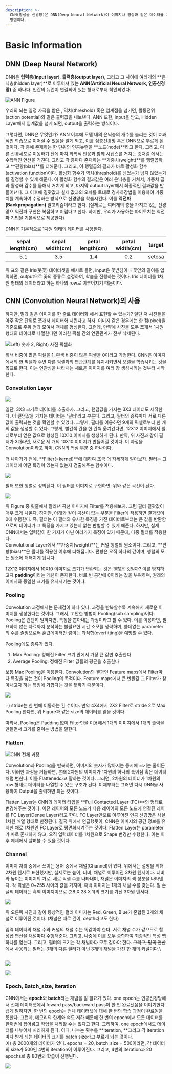 ```yaml
---
description: >-
  CNN(합성곱 신경망)은 DNN(Deep Neural Network)이 이미지나 영상과 같은 데이터를 처리함에 있을 때의 문제점을 보완한
  방법이다.
---
```


# Basic Information

## DNN (Deep Neural Network)

DNN은 **입력층(input layer**), **출력층(output layer)**, 그리고 그 사이에 여러개의 **은닉층(hidden layer)**로 이루어져 있는 **ANN(Artificial Neural Network, 인공신경망)** 중 하나다. 인간의 뉴런이 연결되어 있는 형태로부터 착안되었다.

![ANN Figure](<../.gitbook/assets/image (14).png>)

우리의 뇌는 일정 자극을 받은 , 역치(threshold) 혹은 임계점을 넘기면, 활동전위(action potential)와 같은 출력값을 내보낸다. ANN 또한, input을 받고, Hidden Layer에서 임계값을 넘게 되면, output을 출력하는 방식이다.

그렇다면, DNN은 무엇인가? ANN 이후에 모델 내의 은닉층의 개수를 늘리는 것이 효과적인 학습으로 이어질 수 있음을 알게 되고, 이를 심층신경망 혹은 DNN으로 부르게 된 것이다. 각 층에 존재하는 한 단위의 인공뉴런을 **노드(node)**라고 한다. 그리고, 다른 신경세포로 이동하기 전에 마치 화학적 반응과 함께 시냅스를 거치는 것처럼 에서는 수학적인 연산을 거친다. 그리고 각 층마다 존재하는 **가중치(weight)**를 행렬곱하고 **편향(bias)**를 더해준다. 그리고, 이 행렬곱의 결과가 바로 활성화 함수(activation function)이다. 활성화 함수가 역치(threshold)를 넘었는가 넘지 않았는가를 결정할 수 있게 해준다. 이 활성화 함수의 결과값은 여러 은닉층을 거쳐서, 가중치 곱과 활성화 감수를 듭해서 거치게 되고, 마지막 output layer에서 최종적인 결과값을 만들어낸다. 그 이후에 결괏값과 실제 값과의 오차를 토대로 경사하강법을 이용하여 가중치를 계속하여 수정하는 방식으로 신경망을 학습시킨다. 이를 **역전파(Backpropagation)** 알고리즘이라고 한다. (실제로는 여러개의 층을 가지고 있는 신경망으 역전파 구현은 복잡하고 어렵다고 한다. 하지만, 우리가 사용하는 파이토치는 역전파 기법을 기본적으로 제공한다)

DNN은 기본적으로 1차원 형태의 데이터를 사용한다.

| sepal length(cm) | sepal width(cm) | petal length(cm) | petal width(cm) | target |
| :--------------: | :-------------: | :--------------: | :-------------: | :----: |
|        5.1       |       3.5       |        1.4       |       0.2       | setosa |

위 표와 같은 Iris(붓꽃) 데이터셋을 예시로 들면, input은 꽃받침이나 꽃잎의 길이를 입력하면, output으로 꽃의 종류로 설정하여, 학습을 진행하는 것이다. Iris 데이터를 1차원 형태의 데이터라고 하는 하나의 row로 이루어지기 때문이다. 

## CNN (Convolution Neural Network)의 사용

하지만, 밑과 같은 이미지를 한 줄로 데이터화 해서 표현할 수 있는가? 일단 저 사진들을 아주 작은 단위로 쪼개서 데이터화 시킨다고 하자. 이미지 같은 경우에는 한 점(pixel)을 기준으로 주위 점과 모여서 객체를 형성한다. 그런데, 만약에 사진을 모두 쪼개서 1차원 형태의 데이터로 나열한다면 이러한 픽셀 간의 연관관계가 전부 삭제된다.

![Left) 숫자 2, Right) 사진 픽셀화](<../.gitbook/assets/image (15).png>)

회색 비중이 많은 픽셀을 1, 흰색 비중이 많은 픽셀을 0이라고 가정한다. CNN은 이미지에서의 한 픽셀과 주변 다른 픽셀과의 연관관계를 유지시키면서 모델을 학습시키는 것을 목표로 한다. 이는 연관성을 나타내는 새로운 이미지를 여러 장 생성시키는 것부터 시작한다. 

### Convolution Layer

![](../.gitbook/assets/image.png)

​일단, 3X3 크기로 데이터를 추출하자. 그리고, 랜덤값을 가지는 3X3 데이터도 제작한다. 이 랜덤값을 가지는 데이터는 '필터'라고 부른다. 그리고, 필터의 종류마다 서로 다른 값이 출력되는 것을 확인할 수 있었다. 그렇게, 필터를 이용하면 9개의 픽셀로부터 한 개의 값을 생성할 수 있다. 그렇게, 빨간색 칸을 한 칸씩 옮겨간다면, 12X12 이미지에서 필터로부터 얻은 값으로 형성된 10X10 이미지를 생성하게 된다. 만약, 위 사진과 같이 필터가 3개라면, 새로운 세 개의 10X10 이미지가 만들어질 것이다. 이 과정을 Convolution이라고 하며, CNN의 핵심 부분 중 하나이다. 

더 나아가기 전에, **Filter(=kernel)**에 대하여 조금 더 자세하게 알아보자. 필터는 그 데이터에 어떤 특징이 있는지 없는지 검출해주는 함수이다. 

![](<../.gitbook/assets/image (5).png>)

필터 또한 행렬로 정의된다. 이 필터를 이미지로 구현하면, 위와 같은 곡선이 된다. 

![](<../.gitbook/assets/image (4).png>)

위 Figure 중 윗줄에서 잘라낸 곡선 이미지에 Filter를 적용해보자. 그럼 필터 결괏값이 매우 크게 나온다. 하지만, 아래와 같이 곡선이 없는 부분을 Filter에 적용하면 결과값이 0에 수렴한다. 즉, 필터는 이 필터와 유사한 특징을 가진 데이터로부터는 큰 값을 반환함으로써 데이터가 그 특징을 가지고 있는지 없는 판별할 수 있게 해준다. 하지만, 실제 CNN에서는 입력값이 한 가지가 아닌 여러가지 특징이 있기 때문에, 다중 필터를 적용한다.\
Convolutional Layer에서 **가중치(weight)**는 커널 행렬의 원소이다. 그리고, **편향(bias)**은 필터를 적용한 이후에 더해집니다. 편향은 오직 하나의 값이며, 행렬의 모든 원소에 더해지게 됩니다.

12X12 이미지에서 10X10 이미지로 크기가 변환되는 것은 괜찮은 것일까? 이를 방지하고자 **padding**이라는 개념이 존재한다. 바로 빈 공간에 0이라는 값을 부여하며, 원래의 이미지와 동일한 크기를 유지시키는 것이다. 

### Pooling

Convolution 과정에서는 문제점이 하나 있다. 과정을 반복할수록 계속해서 새로운 이미지를 생성한다는 것이다.  그래서, 고안한 방법이 Pooling(sub sampling)이다. Pooling은 간단히 말하자면, 특징을 뽑아내는 과정이라고 할 수 있다. 이를 이용하면, 필요하지 않는 자료까지 분석하는 불필요한 시간 소모를 생략하며, 쓸데없는 parameter의 수를 줄임으로써 훈련데이터만 쌓이는 과적합(overfitting)을 예방할 수 있다. 

Pooling에도 종류가 있다.

1. Max Pooling: 정해진 Filter 크기 안에서 가장 큰 값만 추출한다
2. Average Pooling: 정해진 Filter  값들의 평균을 추출한다

보통 Max Pooling을 이용한다. Convolution의 결과인 Feature maps에서 Filter마다 특징을 찾는 것이 Pooling의 목적이다. Feature maps에서 큰 반환값 그 Filter가 찾아내고자 하는 특징에 가깝다는 것을 뜻하기 때문이다.

![](<../.gitbook/assets/image (1).png>)

\+) stride는 한 번에 이동하는 칸 수이다. 만약 4X4에서 2X2 Filter로 stride 2로 Max Pooling 한다면, 위 Figure과 같은 size의 데이터를 얻을 것이다.

따라서, Pooling은 Padding 없이 Filter만을 이용해서 1개의 이미지에서 1개의 출력을 만들면서 크기를 줄이는 방법을 말한다.

### Flatten

![CNN 전체 과정](<../.gitbook/assets/image (3).png>)

Convolution과 Pooling을 반복하면, 이미지의 숫자가 많아지는 동시에 크기는 줄어든다. 이러한 과정을 거듭하면, 본래 2차원의 이미지가 1차원의 하나의 특이점 혹은 데이터처럼 변한다. 이를 Flattened라고 말하는 것이다. 그러면, 2차원의 데이터가 1차원의 row 형태로 데이터를 나열할 수 있는 구조가 된다. 이제부터는 그러면 다시 DNN을 사용하여 Output을 출력하면 되는 것이다.

Flatten Layer는 CNN의 데이터 타입을 **Full Contacted Layer (FC)**의 형태로 변경해주는 것이다. 이전 레이어의 모든 노드가 다음 레이어의 모든 노드에 연결된 레이를 FC Layer(Dense Layer)라고 한다. FC Layer만으로 이루어진 인공 신경망은 사실 1차원 배열 형태로 한정된다. 결국 위에서 언급했듯이, CNN은 이미지의 공간 정보를 유지한 채로 1차원인 FC Layer로 평면화시켜주는 것이다. Flatten Layer는 parameter가 따로 존재하지 않고, 오직 입력데이터를 1차원으로 Shape 변경만 수행한다. 이는 이후 예제에서 살펴볼 수 있을 것이다.

### Channel

이미지 처리 중에서 쓰이는 용어 중에서 채널(Channel)이 있다. 위에서는 설명을 위해 2차원 텐서로 표현했지만, 실제로는 높이, 너비, 채널로 이루어진 3차원 텐서이다. 너비와 높이는 이미지의 가로, 세로 픽셀 수를 나타내며, 채널은 이미지의 색 성분을 나타낸다. 각 픽셀은 0\~255 사이의 값을 가지며, 흑백 이미지는 1개의 채널 수를 갖는다. 밑 손글씨 데이터는 흑백 이미지이므로 (28 X 28 X 1)의 크기를 가진 3차원 텐서다. 

![](<../.gitbook/assets/image (10).png>)

위 오른쪽 사진과 같이 통상적인 컬러 이미지는 Red, Green, Blue가 혼합된 3개의 채널로 이루어진 것이다. (채널은 때로 깊이, depth라고도 한다)

입력 데이터의 채널 수와 커널의 채널 수는 똑같아야 한다. 서로 채널 수가 같으므로 합성곱 연산을 채널마다 수행해준다. 그리고, 나중에 이를 모두 종합하여 최종적인 특성 맵 하나를 얻는다. 그리고, 필터의 크기는 각 채널마다 모두 같아야 한다. ~~그리고, 밑의 연산에서 사용되는 필터는 3개의 다른 필터가 아닌 3개의 채널을 가진 한 개의 커널이다.~~\
~~~~합성곱 연산의 결과로 얻은 Feature map의 채널의 차원은 위에서 언급한 RGB 채널 등과 같은 컬러의 의미를 담고 있지는 않다. \
~~~~

![](<../.gitbook/assets/image (11).png>)

![](<../.gitbook/assets/image (13).png>)

### Epoch, Batch_size, iteration

CNN에서는 **epoch**와 **batch**라는 개념을 알 필요가 있다. one epoch는 인공신경망에서 전체 데이터셋에서 foward pass/backward pass이 한 번 완료됐음을 이야기한다. 쉽게 말하자면, 한 번의 epoch는 전체 데이터셋에 대해 한 번의 학습 과정이 완료됨을 뜻한다. 그런데, 메모리의 한계와 속도 저하 때문에 한 번의 epoch에서 모든 데이터를 한꺼번에 집어넣고 작업을 처리할 수는 없다고 한다. 그리하여, one epoch에서도 데이터를 나누어서 처리하게 된다. 이때, 나누는 횟수를 **iteration, **그리고 각 iteration마다 받게 되는 데이터의 크기를 batch size라고 부르게 되는 것이다. \
예) 총 2000개의 데이터가 있다. epochs = 20, batch_size = 500이라면, 각 데이터의 size가 500인 4번의 iteration이 이루어진다. 그리고, 4번의 iteration과 20 epochs로 총 80번의 학습이 진행된다.

![](<../.gitbook/assets/image (9).png>)
